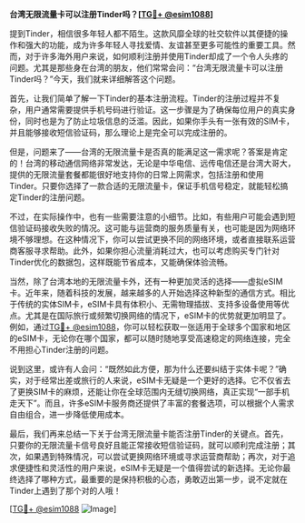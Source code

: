 **台湾无限流量卡可以注册Tinder吗？[[TG💪+ @esim1088](https://t.me/s/esim1088)]**

提到Tinder，相信很多年轻人都不陌生。这款风靡全球的社交软件以其便捷的操作和强大的功能，成为许多年轻人寻找爱情、友谊甚至更多可能性的重要工具。然而，对于许多海外用户来说，如何顺利注册并使用Tinder却成了一个令人头疼的问题。尤其是那些身在台湾的朋友，他们常常会问：“台湾无限流量卡可以注册Tinder吗？”今天，我们就来详细解答这个问题。

首先，让我们简单了解一下Tinder的基本注册流程。Tinder的注册过程并不复杂，用户通常需要提供手机号码进行验证。这一步骤是为了确保每位用户的真实身份，同时也是为了防止垃圾信息的泛滥。因此，如果你手头有一张有效的SIM卡，并且能够接收短信验证码，那么理论上是完全可以完成注册的。

但是，问题来了——台湾的无限流量卡是否真的能满足这一需求呢？答案是肯定的！台湾的移动通信网络非常发达，无论是中华电信、远传电信还是台湾大哥大，提供的无限流量套餐都能很好地支持你的日常上网需求，包括注册和使用Tinder。只要你选择了一款合适的无限流量卡，保证手机信号稳定，就能轻松搞定Tinder的注册问题。

不过，在实际操作中，也有一些需要注意的小细节。比如，有些用户可能会遇到短信验证码接收失败的情况。这可能与运营商的服务质量有关，也可能是因为网络环境不够理想。在这种情况下，你可以尝试更换不同的网络环境，或者直接联系运营商客服寻求帮助。此外，如果你担心流量消耗过大，也可以考虑购买专门针对Tinder优化的数据包，这样既能节省成本，又能确保体验流畅。

当然，除了台湾本地的无限流量卡外，还有一种更加灵活的选择——虚拟eSIM卡。近年来，随着科技的发展，越来越多的人开始选择这种新型的通信方式。相比于传统的实体SIM卡，eSIM卡具有体积小、无需物理插拔、支持多设备使用等优点。尤其是在国际旅行或频繁切换网络的情况下，eSIM卡的优势就更加明显了。例如，通过[TG💪+ @esim1088](https://t.me/s/esim1088)，你可以轻松获取一张适用于全球多个国家和地区的eSIM卡，无论你在哪个国家，都可以随时随地享受高速稳定的网络连接，完全不用担心Tinder注册的问题。

说到这里，或许有人会问：“既然如此方便，那为什么还要纠结于实体卡呢？”确实，对于经常出差或旅行的人来说，eSIM卡无疑是一个更好的选择。它不仅省去了更换SIM卡的麻烦，还能让你在全球范围内无缝切换网络，真正实现“一部手机走天下”。而且，许多eSIM卡服务商还提供了丰富的套餐选项，可以根据个人需求自由组合，进一步降低使用成本。

最后，我们再来总结一下关于台湾无限流量卡能否注册Tinder的关键点。首先，只要你的无限流量卡信号良好且能正常接收短信验证码，就可以顺利完成注册；其次，如果遇到特殊情况，可以尝试更换网络环境或寻求运营商帮助；再次，对于追求便捷性和灵活性的用户来说，eSIM卡无疑是一个值得尝试的新选择。无论你最终选择了哪种方式，最重要的是保持积极的心态，勇敢迈出第一步，说不定就在Tinder上遇到了那个对的人哦！

[[TG💪+ @esim1088](https://t.me/s/esim1088) ![Image](https://i.postimg.cc/4NQfJmqS/Snipaste-2025-05-13-00-14-12.png)]